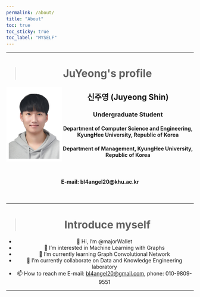 ```yaml
---
permalink: /about/
title: "About"
toc: true
toc_sticky: true
toc_label: "MYSELF"
---
```



---

<center>

># JuYeong's profile

<img src = "../assets/images/profile_image.jpg" align="left" height="200" width="150"/>

<h2> 신주영 (Juyeong Shin) </h2>
<h3> Undergraduate Student </h3>
<h4> Department of Computer Science and Engineering, KyungHee University, Republic of Korea <h4>
<h4> Department of Management, KyungHee University, Republic of Korea </h4>
<br />

<h4> E-mail: bl4angel20@khu.ac.kr </h4>
<br />

---
># Introduce myself

- 👋 Hi, I’m @majorWallet
- 👀 I’m interested in Machine Learning with Graphs
- 🌱 I’m currently learning Graph Convolutional Network
- 💞️ I’m currently collaborate on Data and Knowledge Engineering laboratory
- 📫 How to reach me E-mail: bl4angel20@gmail.com, phone: 010-9809-9551
---

</div>